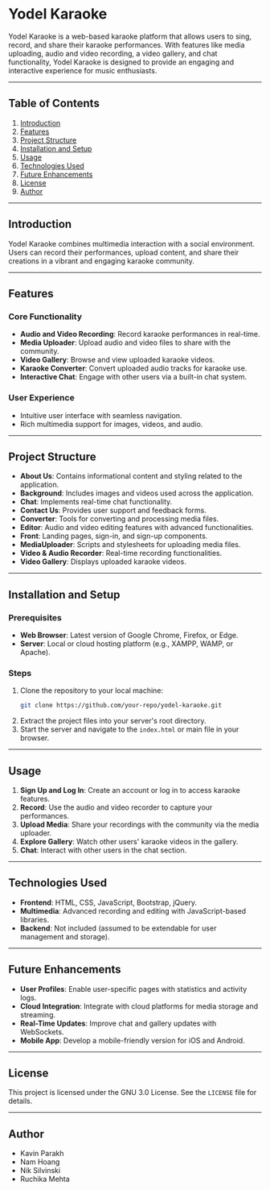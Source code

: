 
# Yodel Karaoke

Yodel Karaoke is a web-based karaoke platform that allows users to sing, record, and share their karaoke performances. With features like media uploading, audio and video recording, a video gallery, and chat functionality, Yodel Karaoke is designed to provide an engaging and interactive experience for music enthusiasts.

---

## Table of Contents

1. [Introduction](#introduction)
2. [Features](#features)
3. [Project Structure](#project-structure)
4. [Installation and Setup](#installation-and-setup)
5. [Usage](#usage)
6. [Technologies Used](#technologies-used)
7. [Future Enhancements](#future-enhancements)
8. [License](#license)
9. [Author](#author)

---

## Introduction

Yodel Karaoke combines multimedia interaction with a social environment. Users can record their performances, upload content, and share their creations in a vibrant and engaging karaoke community.

---

## Features

### Core Functionality
- **Audio and Video Recording**: Record karaoke performances in real-time.
- **Media Uploader**: Upload audio and video files to share with the community.
- **Video Gallery**: Browse and view uploaded karaoke videos.
- **Karaoke Converter**: Convert uploaded audio tracks for karaoke use.
- **Interactive Chat**: Engage with other users via a built-in chat system.

### User Experience
- Intuitive user interface with seamless navigation.
- Rich multimedia support for images, videos, and audio.

---

## Project Structure

- **About Us**: Contains informational content and styling related to the application.
- **Background**: Includes images and videos used across the application.
- **Chat**: Implements real-time chat functionality.
- **Contact Us**: Provides user support and feedback forms.
- **Converter**: Tools for converting and processing media files.
- **Editor**: Audio and video editing features with advanced functionalities.
- **Front**: Landing pages, sign-in, and sign-up components.
- **MediaUploader**: Scripts and stylesheets for uploading media files.
- **Video & Audio Recorder**: Real-time recording functionalities.
- **Video Gallery**: Displays uploaded karaoke videos.

---

## Installation and Setup

### Prerequisites
- **Web Browser**: Latest version of Google Chrome, Firefox, or Edge.
- **Server**: Local or cloud hosting platform (e.g., XAMPP, WAMP, or Apache).

### Steps
1. Clone the repository to your local machine:
   ```bash
   git clone https://github.com/your-repo/yodel-karaoke.git
   ```
2. Extract the project files into your server's root directory.
3. Start the server and navigate to the `index.html` or main file in your browser.

---

## Usage

1. **Sign Up and Log In**: Create an account or log in to access karaoke features.
2. **Record**: Use the audio and video recorder to capture your performances.
3. **Upload Media**: Share your recordings with the community via the media uploader.
4. **Explore Gallery**: Watch other users' karaoke videos in the gallery.
5. **Chat**: Interact with other users in the chat section.

---

## Technologies Used

- **Frontend**: HTML, CSS, JavaScript, Bootstrap, jQuery.
- **Multimedia**: Advanced recording and editing with JavaScript-based libraries.
- **Backend**: Not included (assumed to be extendable for user management and storage).

---

## Future Enhancements

- **User Profiles**: Enable user-specific pages with statistics and activity logs.
- **Cloud Integration**: Integrate with cloud platforms for media storage and streaming.
- **Real-Time Updates**: Improve chat and gallery updates with WebSockets.
- **Mobile App**: Develop a mobile-friendly version for iOS and Android.

---

## License
This project is licensed under the GNU 3.0 License. See the `LICENSE` file for details.

---

## Author
- Kavin Parakh
- Nam Hoang
- Nik Silvinski
- Ruchika Mehta
